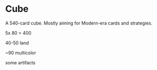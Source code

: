 # Cube

A 540-card cube. Mostly aiming for Modern-era cards and strategies.

5x 80 = 400

40-50 land

~90 multicolor

some artifacts